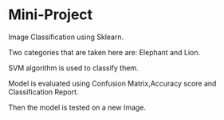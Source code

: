 # Mini-Project
Image Classification using Sklearn.

Two categories that are taken here are: Elephant and Lion.

SVM algorithm is used to classify them.

Model is evaluated using Confusion Matrix,Accuracy score and Classification Report.

Then the model is tested on a new Image.
